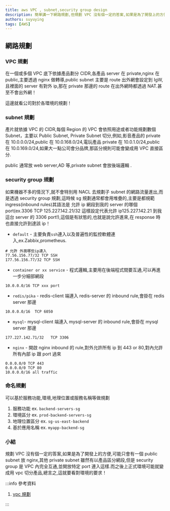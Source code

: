 ```yaml
---
title: aws VPC , subnet,security group design
description: 簡單講一下網路規劃,但規劃 VPC 沒有個一定的答案,如果是為了開發上的方便,可能只會有一個 public subnet 放 nginx,其他 private subnet 雖然有以產品區分網段,但是 security group 是 VPC 內完全互通,並開放特定 port 連入這樣,再之後上正式環境可能就變成用 vpc 切分產品,總言之,這就要看對環境的要求！
authors: suyuying
tags: [AWS]
---
```


## 網路規劃

### VPC 規劃

在一個或多個 VPC 底下依據產品劃分 CIDR,各產品 server 在 private,nginx 在 public,主要透過 nginx 做轉導,public subnet 主要是 route 出外網會設定到 IgW,且裡面的 server 有對外 ip,那在 private 那邊的 route 在出外網時都透過 NAT.甚至不會出外網！

這邊就看公司對於各環境的規劃！

### subnet 規劃

產片就依據 VPC 的 CIDR,每個 Region 的 VPC 會依照用途或者功能規劃數個 Subnet，主要以 Public Subnet, Private Subnet 切分,例如,影音產品的 private 在 10.0.0.0/24,public 在 10.0.168.0/24,電玩產品 private 在 10.0.1.0/24,public 在 10.0.169.0/24,如果大一點公司會分品牌,那區分規則可能會變成用 VPC 直接區分.

public 通常放 web server,AD 等,private subnet 會放後端邏輯 .

### security group 規劃

如果機器不多的情況下,就不會特別用 NACL 去規劃子 subnet 的網路流量進出,而是透過 security group 規劃,這時候 sg 規劃通常都會用堆疊的,主要是都規範 ingress(inbound rules)其語法是 允許 ip 網段到我的 server 的哪個 port(ex.3306 TCP 125.227.142.21/32 這樣設定代表允許 ip125.227.142.21 到我這台 server 的 3306 port!),這個是有狀態的,也就是說允許進來,在 response 時也直接允許到達該 ip！

- `default` - 主要負責`ssh`連入以及普遍性的監控軟體連入,ex.Zabbix,prometheus.

```
# 允許 外面哪些ip連入
77.56.156.77/32	TCP SSH
177.56.156.77/32 TCP SSH
```

- `container or xx service` - 程式邏輯,主要用在後端程式間要互通,可以再進一步分細部網段

```
10.0.0.0/16	TCP xxx port
```

- `redis/pika` - redis-client 端連入 redis-server 的 inbound rule,會掛在 redis server 那邊

```
10.0.0.0/16	 TCP 6050
```

- `mysql`- mysql-client 端連入 mysql-server 的 inbound rule,會掛在 mysql server 那邊

```
177.227.142.71/32	TCP 3306
```

- `nginx` - 開啟 nginx inbound 的 rule,對外允許所有 ip 到 443 or 80,對內允許所有內部 ip 跟 port 過來

```
0.0.0.0/0 TCP 443
0.0.0.0/0 TCP 80
10.0.0.0/16 all traffic
```

### 命名規劃

可以基於服務功能,環境,地理位置或服務名稱等做規劃

1. 服務功能 ex. `backend-servers-sg`
2. 環境區分 ex. `prod-backend-servers-sg`
3. 地理位置區分 ex. `sg-us-east-backend`
4. 基於應用名稱 ex. `myapp-backend-sg`

### 小結

規劃 VPC 沒有個一定的答案,如果是為了開發上的方便,可能只會有一個 public subnet 放 nginx,其他 private subnet 雖然有以產品區分網段,但是 security group 是 VPC 內完全互通,並開放特定 port 連入這樣.而之後上正式環境可能就變成用 vpc 切分產品,總言之,這就要看對環境的要求！

:::info
參考資料

1. [vpc 規劃](https://rickhw.github.io/2017/07/07/AWS/Plan-And-Deisgn-Multiple-VPCs-in-Different-Regions/)

:::
